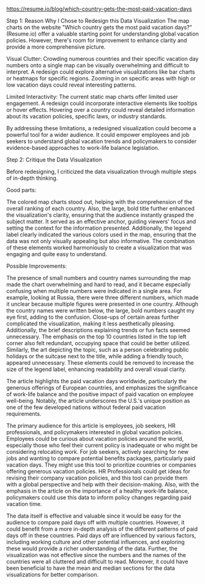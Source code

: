 

https://resume.io/blog/which-country-gets-the-most-paid-vacation-days

Step 1: Reason Why I Chose to Redesign this Data Visualization
The map charts on the website "Which country gets the most paid vacation days?" (Resume.io) offer a valuable starting point for understanding global vacation policies. However, there's room for improvement to enhance clarity and provide a more comprehensive picture.

Visual Clutter: Crowding numerous countries and their specific vacation day numbers onto a single map can be visually overwhelming and difficult to interpret. A redesign could explore alternative visualizations like bar charts or heatmaps for specific regions. Zooming in on specific areas with high or low vacation days could reveal interesting patterns.

Limited Interactivity: The current static map charts offer limited user engagement.  A redesign could incorporate interactive elements like tooltips or hover effects. Hovering over a country could reveal detailed information about its vacation policies, specific laws, or industry standards. 


By addressing these limitations, a redesigned visualization could become a powerful tool for a wider audience. It could empower employees and job seekers to understand global vacation trends and policymakers to consider evidence-based approaches to work-life balance legislation.


Step 2: Critique the Data Visualization


Before redesigning, I criticized the data visualization through multiple steps of in-depth thinking.


Good parts:

The colored map charts stood out, helping with the comprehension of the overall ranking of each country. Also, the large, bold title further enhanced the visualization's clarity, ensuring that the audience instantly grasped the subject matter. It served as an effective anchor, guiding viewers' focus and setting the context for the information presented. Additionally, the legend label clearly indicated the various colors used in the map, ensuring that the data was not only visually appealing but also informative. The combination of these elements worked harmoniously to create a visualization that was engaging and quite easy to understand.


Possible Improvements:

The presence of small numbers and country names surrounding the map made the chart overwhelming and hard to read, and it became especially confusing when multiple numbers were indicated in a single area. For example, looking at Russia, there were three different numbers, which made it unclear because multiple figures were presented in one country. Although the country names were written below, the large, bold numbers caught my eye first, adding to the confusion. Close-ups of certain areas further complicated the visualization, making it less aesthetically pleasing. Additionally, the brief descriptions explaining trends or fun facts seemed unnecessary. The emphasis on the top 10 countries listed in the top left corner also felt redundant, occupying space that could be better utilized. Similarly, the art depicting the topic, such as a person celebrating public holidays or the suitcase next to the title, while adding a friendly touch, appeared unnecessary. These elements could be removed to increase the size of the legend label, enhancing readability and overall visual clarity.


The article highlights the paid vacation days worldwide, particularly the generous offerings of European countries, and emphasizes the significance of work-life balance and the positive impact of paid vacation on employee well-being. Notably, the article underscores the U.S.'s unique position as one of the few developed nations without federal paid vacation requirements. 

The primary audience for this article is employees, job seekers, HR professionals, and policymakers interested in global vacation policies. Employees could be curious about vacation policies around the world, especially those who feel their current policy is inadequate or who might be considering relocating work. For job seekers, actively searching for new jobs and wanting to compare potential benefits packages, particularly paid vacation days. They might use this tool to prioritize countries or companies offering generous vacation policies. HR Professionals could get ideas for revising their company vacation policies, and this tool can provide them with a global perspective and help with their decision-making. Also, with the emphasis in the article on the importance of a healthy work-life balance, policymakers could use this data to inform policy changes regarding paid vacation time.


The data itself is effective and valuable since it would be easy for the audience to compare paid days off with multiple countries. However, it could benefit from a more in-depth analysis of the different patterns of paid days off in these countries. Paid days off are influenced by various factors, including working culture and other potential influences, and exploring these would provide a richer understanding of the data. Further, the visualization was not effective since the numbers and the names of the countries were all cluttered and difficult to read. Moreover, it could have been beneficial to have the mean and median sections for the data visualizations for better comparison.
